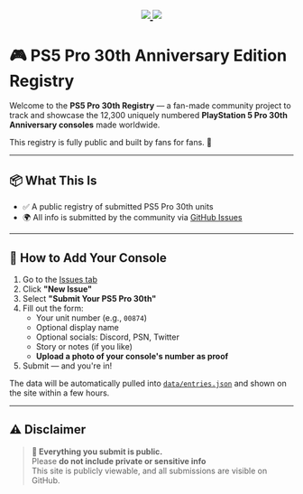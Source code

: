 <h2 align="center">

<a href="https://github.com/Aspenini/ps5pro-registry/issues?q=is%3Aissue+label%3Aapproved">
  <img src="https://img.shields.io/github/issues-search?query=is%3Aissue+label%3Aapproved+repo%3AAspenini%2Fps5pro-registry&label=Approved&style=for-the-badge&color=8BA503" />
</a>

<a>
  <img src="https://img.shields.io/badge/Total%20Units-12300-black?style=for-the-badge" />
</a>

</h2>

# 🎮 PS5 Pro 30th Anniversary Edition Registry

Welcome to the **PS5 Pro 30th Registry** — a fan-made community project to track and showcase the 12,300 uniquely numbered **PlayStation 5 Pro 30th Anniversary consoles** made worldwide.

This registry is fully public and built by fans for fans. 🖤

---

## 📦 What This Is

- ✅ A public registry of submitted PS5 Pro 30th units
- 🌍 All info is submitted by the community via [GitHub Issues](../../issues)

---

## 🚀 How to Add Your Console

1. Go to the [Issues tab](../../issues)
2. Click **"New Issue"**
3. Select **"Submit Your PS5 Pro 30th"**
4. Fill out the form:
   - Your unit number (e.g., `00874`)
   - Optional display name
   - Optional socials: Discord, PSN, Twitter
   - Story or notes (if you like)
   - **Upload a photo of your console's number as proof**
5. Submit — and you're in!

The data will be automatically pulled into [`data/entries.json`](./data/entries.json) and shown on the site within a few hours.

---

## ⚠️ Disclaimer

> **🚨 Everything you submit is public.**  
> Please **do not include private or sensitive info**  
> This site is publicly viewable, and all submissions are visible on GitHub.
